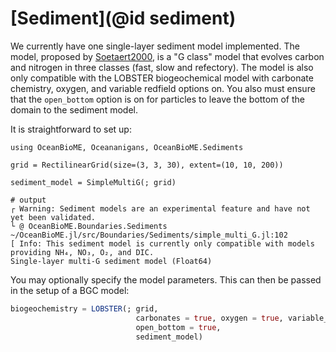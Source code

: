 # [Sediment](@id sediment)

We currently have one single-layer sediment model implemented. The model, proposed by [Soetaert2000](@citet), is a "G class" model that evolves carbon and nitrogen in three classes (fast, slow and refectory). The model is also only compatible with the LOBSTER biogeochemical model with carbonate chemistry, oxygen, and variable redfield options on. You also must ensure that the `open_bottom` option is on for particles to leave the bottom of the domain to the sediment model.

It is straightforward to set up:

```jldoctest simplemultig; filter = r".*@ OceanBioME.Boundaries.Sediments.*"
using OceanBioME, Oceananigans, OceanBioME.Sediments

grid = RectilinearGrid(size=(3, 3, 30), extent=(10, 10, 200))

sediment_model = SimpleMultiG(; grid)

# output
┌ Warning: Sediment models are an experimental feature and have not yet been validated.
└ @ OceanBioME.Boundaries.Sediments ~/OceanBioME.jl/src/Boundaries/Sediments/simple_multi_G.jl:102
[ Info: This sediment model is currently only compatible with models providing NH₄, NO₃, O₂, and DIC.
Single-layer multi-G sediment model (Float64)
```

You may optionally specify the model parameters. This can then be passed in the setup of a BGC model:

```julia
biogeochemistry = LOBSTER(; grid, 
                            carbonates = true, oxygen = true, variable_redfield = true, 
                            open_bottom = true, 
                            sediment_model)
```